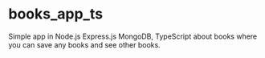 # books_app_ts
Simple app in Node.js Express.js MongoDB, TypeScript about books where you can save any books and see other books.
